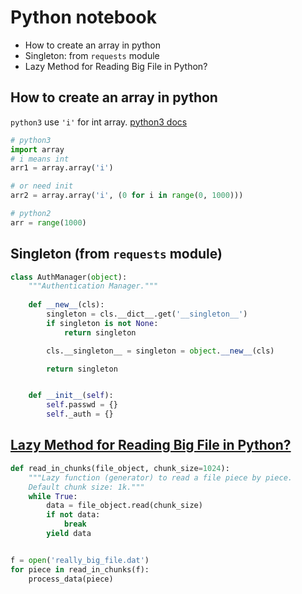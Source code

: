 # Python notebook #

- How to create an array in python
- Singleton: from `requests` module
- Lazy Method for Reading Big File in Python?


## How to create an array in python ##
`python3` use `'i'` for int array. [python3 docs](https://docs.python.org/3/library/array.html)

```python
# python3
import array
# i means int
arr1 = array.array('i')

# or need init
arr2 = array.array('i', (0 for i in range(0, 1000)))
```

```python
# python2
arr = range(1000)
```

## Singleton (from `requests` module)

```python
class AuthManager(object):
    """Authentication Manager."""
    
    def __new__(cls):
        singleton = cls.__dict__.get('__singleton__')
        if singleton is not None:
            return singleton

        cls.__singleton__ = singleton = object.__new__(cls)

        return singleton


    def __init__(self):
        self.passwd = {}
        self._auth = {}
```


## [Lazy Method for Reading Big File in Python?](https://stackoverflow.com/questions/519633/lazy-method-for-reading-big-file-in-python) ##

```python
def read_in_chunks(file_object, chunk_size=1024):
    """Lazy function (generator) to read a file piece by piece.
    Default chunk size: 1k."""
    while True:
        data = file_object.read(chunk_size)
        if not data:
            break
        yield data


f = open('really_big_file.dat')
for piece in read_in_chunks(f):
    process_data(piece)
```
